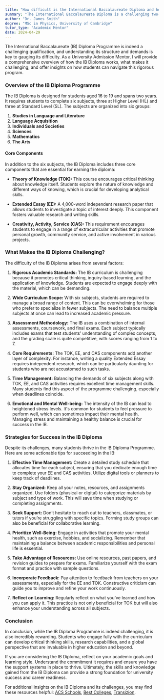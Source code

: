 ```yaml
---
title: "How difficult is the International Baccalaureate Diploma and how does it work?"
summary: "The International Baccalaureate Diploma is a challenging two-year program for ages 16-19, requiring six subjects at varying levels."
author: "Dr. James Smith"
degree: "MSc in Physics, University of Cambridge"
tutor_type: "Academic Mentor"
date: 2024-04-29
---
```


The International Baccalaureate (IB) Diploma Programme is indeed a challenging qualification, and understanding its structure and demands is key to gauging its difficulty. As a University Admission Mentor, I will provide a comprehensive overview of how the IB Diploma works, what makes it challenging, and offer insights on how students can navigate this rigorous program.

### Overview of the IB Diploma Programme

The IB Diploma is designed for students aged 16 to 19 and spans two years. It requires students to complete six subjects, three at Higher Level (HL) and three at Standard Level (SL). The subjects are organized into six groups:

1. **Studies in Language and Literature**
2. **Language Acquisition**
3. **Individuals and Societies**
4. **Sciences**
5. **Mathematics**
6. **The Arts**

#### Core Components

In addition to the six subjects, the IB Diploma includes three core components that are essential for earning the diploma:

- **Theory of Knowledge (TOK):** This course encourages critical thinking about knowledge itself. Students explore the nature of knowledge and different ways of knowing, which is crucial for developing analytical skills.
  
- **Extended Essay (EE):** A 4,000-word independent research paper that allows students to investigate a topic of interest deeply. This component fosters valuable research and writing skills.
  
- **Creativity, Activity, Service (CAS):** This requirement encourages students to engage in a range of extracurricular activities that promote personal growth, community service, and active involvement in various projects.

### What Makes the IB Diploma Challenging?

The difficulty of the IB Diploma arises from several factors:

1. **Rigorous Academic Standards:** The IB curriculum is challenging because it promotes critical thinking, inquiry-based learning, and the application of knowledge. Students are expected to engage deeply with the material, which can be demanding.

2. **Wide Curriculum Scope:** With six subjects, students are required to manage a broad range of content. This can be overwhelming for those who prefer to specialize in fewer subjects. The need to balance multiple subjects at once can lead to increased academic pressure.

3. **Assessment Methodology:** The IB uses a combination of internal assessments, coursework, and final exams. Each subject typically includes exams that test students' understanding of complex concepts, and the grading scale is quite competitive, with scores ranging from 1 to 7.

4. **Core Requirements:** The TOK, EE, and CAS components add another layer of complexity. For instance, writing a quality Extended Essay requires independent research, which can be particularly daunting for students who are not accustomed to such tasks.

5. **Time Management:** Balancing the demands of six subjects along with TOK, EE, and CAS activities requires excellent time management skills. Many students find this aspect of the programme challenging, especially when deadlines coincide.

6. **Emotional and Mental Well-being:** The intensity of the IB can lead to heightened stress levels. It's common for students to feel pressure to perform well, which can sometimes impact their mental health. Managing stress and maintaining a healthy balance is crucial for success in the IB.

### Strategies for Success in the IB Diploma

Despite its challenges, many students thrive in the IB Diploma Programme. Here are some actionable tips for succeeding in the IB:

1. **Effective Time Management:** Create a detailed study schedule that allocates time for each subject, ensuring that you dedicate enough time to complete your EE and CAS activities. Utilize digital tools or planners to keep track of deadlines.

2. **Stay Organized:** Keep all your notes, resources, and assignments organized. Use folders (physical or digital) to categorize materials by subject and type of work. This will save time when studying or completing assignments.

3. **Seek Support:** Don’t hesitate to reach out to teachers, classmates, or tutors if you’re struggling with specific topics. Forming study groups can also be beneficial for collaborative learning.

4. **Prioritize Well-Being:** Engage in activities that promote your mental health, such as exercise, hobbies, and socializing. Remember that maintaining a balance between academic responsibilities and personal life is essential.

5. **Take Advantage of Resources:** Use online resources, past papers, and revision guides to prepare for exams. Familiarize yourself with the exam format and practice with sample questions.

6. **Incorporate Feedback:** Pay attention to feedback from teachers on your assessments, especially for the EE and TOK. Constructive criticism can guide you to improve and refine your work continuously.

7. **Reflect on Learning:** Regularly reflect on what you’ve learned and how you can apply it. This practice is not only beneficial for TOK but will also enhance your understanding across all subjects.

### Conclusion

In conclusion, while the IB Diploma Programme is indeed challenging, it is also incredibly rewarding. Students who engage fully with the curriculum can develop critical thinking skills, research capabilities, and a global perspective that are invaluable in higher education and beyond. 

If you are considering the IB Diploma, reflect on your academic goals and learning style. Understand the commitment it requires and ensure you have the support systems in place to thrive. Ultimately, the skills and knowledge gained from the IB Diploma can provide a strong foundation for university success and career readiness.

For additional insights on the IB Diploma and its challenges, you may find these resources helpful: [ACS Schools](https://www.acs-schools.com/blog/the-latest/news/ib-or-a-levels-which-will-get-you-further/), [Best Colleges](https://www.bestcolleges.com/blog/ib-program/), [Transizion](https://www.transizion.com/ib-diploma/).
    
